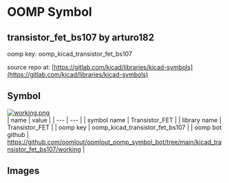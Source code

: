 # OOMP Symbol  
## transistor_fet_bs107  by arturo182  
  
oomp key: oomp_kicad_transistor_fet_bs107  
  
source repo at: [https://gitlab.com/kicad/libraries/kicad-symbols](https://gitlab.com/kicad/libraries/kicad-symbols)  
## Symbol  
  
[![working.png](working_600.png)](working.png)  
| name | value | 
| --- | --- | 
| symbol name | Transistor_FET | 
| library name | Transistor_FET | 
| oomp key | oomp_kicad_transistor_fet_bs107 | 
| oomp bot github | https://github.com/oomlout/oomlout_oomp_symbol_bot/tree/main/kicad_transistor_fet_bs107/working | 
## Images  
